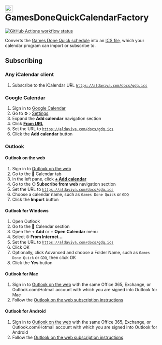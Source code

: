 <img src="https://raw.githubusercontent.com/Aldaviva/GamesDoneQuickCalendarFactory/master/GamesDoneQuickCalendarFactory/gdq.ico" height="24" alt="GamesDoneQuick logo" /> GamesDoneQuickCalendarFactory
===

[![GitHub Actions workflow status](https://img.shields.io/github/actions/workflow/status/Aldaviva/GamesDoneQuickCalendarFactory/compile.yml?branch=master&logo=github&label=build)](https://github.com/Aldaviva/GamesDoneQuickCalendarFactory/actions/workflows/compile.yml)

Converts the [Games Done Quick schedule](https://gamesdonequick.com/schedule) into an [ICS file](https://aldaviva.com/docs/gdq.ics), which your calendar program can import or subscribe to.

## Subscribing

### Any iCalendar client

1. Subscribe to the iCalendar URL [`https://aldaviva.com/docs/gdq.ics`](https://aldaviva.com/docs/gdq.ics)

### Google Calendar
1. Sign in to [Google Calendar](https://calendar.google.com/)
1. Go to ⚙️ › [Settings](https://calendar.google.com/calendar/u/0/r/settings)
1. Expand the **Add calendar** navigation section
1. Click [**From URL**](https://calendar.google.com/calendar/u/0/r/settings/addbyurl)
1. Set the URL to [`https://aldaviva.com/docs/gdq.ics`](https://aldaviva.com/docs/gdq.ics)
1. Click the **Add calendar** button

### Outlook

#### Outlook on the web
1. Sign in to [Outlook on the web](https://outlook.office.com/calendar)
1. Go to the 📅 Calendar tab
1. In the left pane, click [**+ Add calendar**](https://outlook.office.com/calendar/addcalendar)
1. Go to the **⚇ Subscribe from web** navigation section
1. Set the URL to [`https://aldaviva.com/docs/gdq.ics`](https://aldaviva.com/docs/gdq.ics)
1. Choose a calendar name, such as `Games Done Quick` or `GDQ`
1. Click the **Import** button

#### Outlook for Windows
1. Open Outlook
1. Go to the 📅 Calendar section
1. Open the **+ Add** or **+ Open Calendar** menu
1. Select 🌐 **From Internet...**
1. Set the URL to [`https://aldaviva.com/docs/gdq.ics`](https://aldaviva.com/docs/gdq.ics)
1. Click OK
1. Optionally, click Advanced and choose a Folder Name, such as `Games Done Quick` or `GDQ`, then click OK
1. Click the **Yes** button

#### Outlook for Mac
1. Sign in to [Outlook on the web](https://outlook.office.com/calendar) with the same Office 365, Exchange, or Outlook.com&#47;Hotmail account with which you are signed into Outlook for Mac
1. Follow the [Outlook on the web subscription instructions](#outlook-on-the-web)

#### Outlook for Android
1. Sign in to [Outlook on the web](https://outlook.office.com/calendar) with the same Office 365, Exchange, or Outlook.com&#47;Hotmail account with which you are signed into Outlook for Android
1. Follow the [Outlook on the web subscription instructions](#outlook-on-the-web)